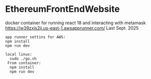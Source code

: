 # EthereumFrontEndWebsite
docker container for running react 18 and interacting with metamask 
https://w39zxjs2ij.us-east-1.awsapprunner.com/ Last Sept. 2025

```
app runner settins for AWS:
npm install
npm run dev
```

```
local linux:
  sudo ./go.sh
 From container:
  npm install
  npm run dev
```
